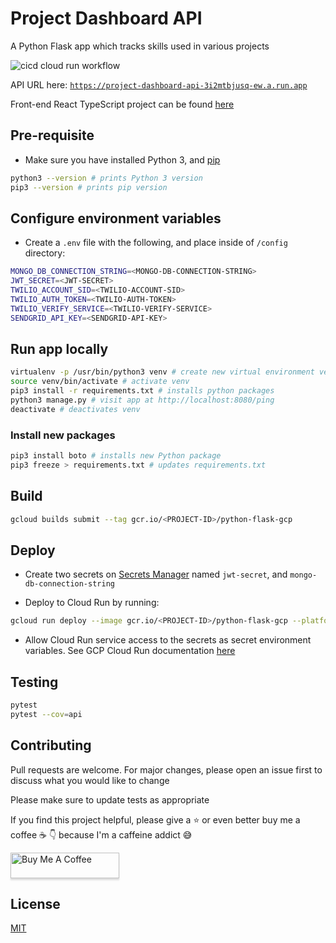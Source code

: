 # Project Dashboard API

A Python Flask app which tracks skills used in various projects

![cicd cloud run workflow](https://github.com/MatthewCYLau/project-dashboard-api/actions/workflows/cicd-cloud-run.yml/badge.svg)

API URL here: [`https://project-dashboard-api-3i2mtbjusq-ew.a.run.app`](https://project-dashboard-api-3i2mtbjusq-ew.a.run.app)

Front-end React TypeScript project can be found [here](https://github.com/MatthewCYLau/project-dashboard-client)

## Pre-requisite

- Make sure you have installed Python 3, and [pip](https://pip.pypa.io/en/stable/installing/)

```bash
python3 --version # prints Python 3 version
pip3 --version # prints pip version
```

## Configure environment variables

- Create a `.env` file with the following, and place inside of `/config` directory:

```bash
MONGO_DB_CONNECTION_STRING=<MONGO-DB-CONNECTION-STRING>
JWT_SECRET=<JWT-SECRET>
TWILIO_ACCOUNT_SID=<TWILIO-ACCOUNT-SID>
TWILIO_AUTH_TOKEN=<TWILIO-AUTH-TOKEN>
TWILIO_VERIFY_SERVICE=<TWILIO-VERIFY-SERVICE>
SENDGRID_API_KEY=<SENDGRID-API-KEY>
```

## Run app locally

```bash
virtualenv -p /usr/bin/python3 venv # create new virtual environment venv
source venv/bin/activate # activate venv
pip3 install -r requirements.txt # installs python packages
python3 manage.py # visit app at http://localhost:8080/ping
deactivate # deactivates venv
```

### Install new packages

```bash
pip3 install boto # installs new Python package
pip3 freeze > requirements.txt # updates requirements.txt
```

## Build

```bash
gcloud builds submit --tag gcr.io/<PROJECT-ID>/python-flask-gcp
```

## Deploy

- Create two secrets on [Secrets Manager](https://cloud.google.com/secret-manager) named `jwt-secret`, and `mongo-db-connection-string`

- Deploy to Cloud Run by running:

```bash
gcloud run deploy --image gcr.io/<PROJECT-ID>/python-flask-gcp --platform managed
```

- Allow Cloud Run service access to the secrets as secret environment variables. See GCP Cloud Run documentation [here](https://cloud.google.com/run/docs/configuring/secrets#mounting-secrets)

## Testing

```bash
pytest
pytest --cov=api
```

## Contributing

Pull requests are welcome. For major changes, please open an issue first to discuss what you would like to change

Please make sure to update tests as appropriate

If you find this project helpful, please give a :star: or even better buy me a coffee :coffee: :point_down: because I'm a caffeine addict :sweat_smile:

<a href="https://www.buymeacoffee.com/matlau" target="_blank"><img src="https://www.buymeacoffee.com/assets/img/custom_images/orange_img.png" alt="Buy Me A Coffee" style="height: 41px !important;width: 174px !important;box-shadow: 0px 3px 2px 0px rgba(190, 190, 190, 0.5) !important;-webkit-box-shadow: 0px 3px 2px 0px rgba(190, 190, 190, 0.5) !important;" ></a>

## License

[MIT](https://choosealicense.com/licenses/mit/)
